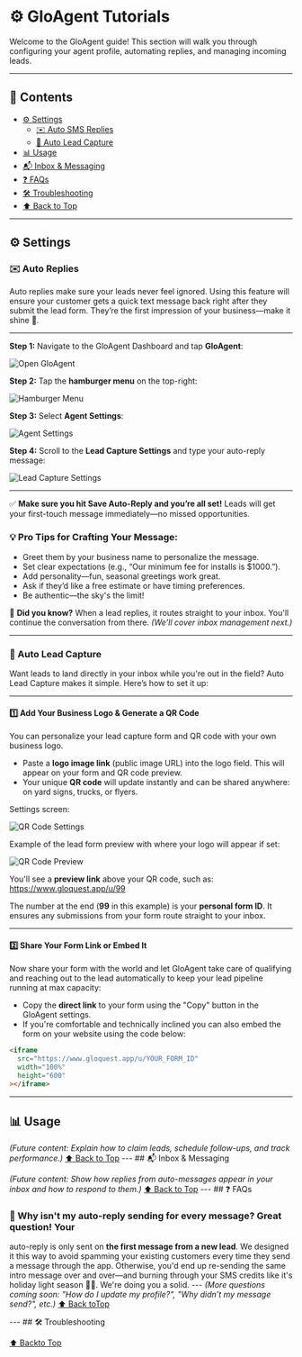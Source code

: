 # ⚙️ GloAgent Tutorials <a name="top"></a>

Welcome to the GloAgent guide! This section will walk you through configuring your agent profile, automating replies, and managing incoming leads.

---

## 📂 Contents

- [⚙️ Settings](#settings)
  - [✉️ Auto SMS Replies](#auto-replies)
  - [🤖 Auto Lead Capture](#auto-lead-capture)
- [📊 Usage](#usage)
- [📬 Inbox & Messaging](#inbox--messaging)
- [❓ FAQs](#faqs)
- [🛠 Troubleshooting](#troubleshooting)
- [⬆️ Back to Top](#top)

---

## ⚙️ Settings <a name="settings"></a>

### ✉️ Auto Replies <a name="auto-replies"></a>

Auto replies make sure your leads never feel ignored. Using this feature will ensure your customer gets a quick text message back right after they submit the lead form. They’re the first impression of your business—make it shine 🌟.

---

**Step 1:** Navigate to the GloAgent Dashboard and tap **GloAgent**:

![Open GloAgent](../../assets/images/gloagent/gloAgentMenu.png)

**Step 2:** Tap the **hamburger menu** on the top-right:

![Hamburger Menu](../../assets/images/gloagent/gloAgentHamburger.png)

**Step 3:** Select **Agent Settings**:

![Agent Settings](../../assets/images/gloagent/gloAgentSettingsLocation.png)

**Step 4:** Scroll to the **Lead Capture Settings** and type your auto-reply message:

![Lead Capture Settings](../../assets/images/gloagent/gloAgentAutoReply.png)

---

✅ **Make sure you hit Save Auto-Reply and you’re all set!** Leads will get your first-touch message immediately—no missed opportunities.

### 💡 Pro Tips for Crafting Your Message:

- Greet them by your business name to personalize the message.
- Set clear expectations (e.g., “Our minimum fee for installs is $1000.”).
- Add personality—fun, seasonal greetings work great.
- Ask if they’d like a free estimate or have timing preferences.
- Be authentic—the sky's the limit!

🔔 **Did you know?** When a lead replies, it routes straight to your inbox. You'll continue the conversation from there. _(We'll cover inbox management next.)_

---

### 🤖 Auto Lead Capture <a name="auto-lead-capture"></a>

Want leads to land directly in your inbox while you're out in the field? Auto Lead Capture makes it simple. Here’s how to set it up:

---

#### 1️⃣ Add Your Business Logo & Generate a QR Code

You can personalize your lead capture form and QR code with your own business logo.

- Paste a **logo image link** (public image URL) into the logo field. This will appear on your form and QR code preview.
- Your unique **QR code** will update instantly and can be shared anywhere: on yard signs, trucks, or flyers.

Settings screen:

![QR Code Settings](../../assets/images/gloagent/gloAgentQrLeadLogo.png)

Example of the lead form preview with where your logo will appear if set:

![QR Code Preview](../../assets/images/gloagent/gloAgentFormLogo.png)

You'll see a **preview link** above your QR code, such as:
https://www.gloquest.app/u/99

The number at the end (**99** in this example) is your **personal form ID**. It ensures any submissions from your form route straight to your inbox.

---

#### 2️⃣ Share Your Form Link or Embed It

Now share your form with the world and let GloAgent take care of qualifying and reaching out to the lead automatically to keep your lead pipeline running at max capacity:

- Copy the **direct link** to your form using the "Copy" button in the GloAgent settings.
- If you're comfortable and technically inclined you can also embed the form on your website using the code below:

```html
<iframe
  src="https://www.gloquest.app/u/YOUR_FORM_ID"
  width="100%"
  height="600"
></iframe>
```

---

## 📊 Usage <a name="usage"></a>

_(Future content: Explain how to claim leads, schedule follow-ups, and track
performance.)_ [⬆️ Back to Top](#top) --- ## 📬 Inbox & Messaging
<a name="inbox--messaging"></a>

_(Future content: Show how replies from auto-messages appear in your inbox and
how to respond to them.)_ [⬆️ Back to Top](#top) --- ## ❓ FAQs
<a name="faqs"></a>

### 🤔 Why isn't my auto-reply sending for every message? Great question! Your

auto-reply is only sent on **the first message from a new lead**. We designed it
this way to avoid spamming your existing customers every time they send a
message through the app. Otherwise, you'd end up re-sending the same intro
message over and over—and burning through your SMS credits like it's holiday
light season 🎄😅. We're doing you a solid. --- _(More questions coming soon:
"How do I update my profile?", "Why didn’t my message send?", etc.)_ [⬆️ Back toTop](#top)

--- ## 🛠 Troubleshooting <a name="troubleshooting"></a>

[⬆️ Backto Top](#top)

```

```

